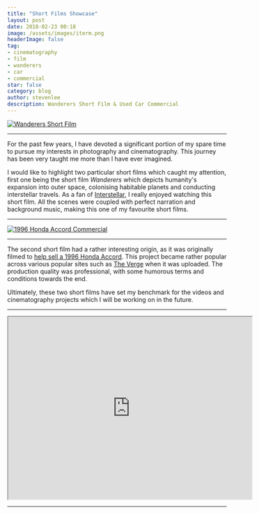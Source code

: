 ```yaml
---
title: "Short Films Showcase"
layout: post
date: 2018-02-23 00:18
image: /assets/images/iterm.png
headerImage: false
tag:
- cinematography
- film
- wanderers
- car
- commercial
star: false
category: blog
author: stevenlee
description: Wanderers Short Film & Used Car Commercial
---
```


[![Wanderers Short Film](https://img.youtube.com/vi/YH3c1QZzRK4/0.jpg)](https://www.youtube.com/watch?v=YH3c1QZzRK4)

---

For the past few years, I have devoted a significant portion of my spare time to pursue my interests in photography and cinematography. This journey has been very taught me more than I have ever imagined.

I would like to highlight two particular short films which caught my attention, first one being the short film *Wanderers* which depicts humanity's expansion into outer space, colonising habitable planets and conducting interstellar travels. As a fan of [Interstellar](http://www.imdb.com/title/tt0816692/), I really enjoyed watching this short film. All the scenes were coupled with perfect narration and background music, making this one of my favourite short films.

---

[![1996 Honda Accord Commercial](https://img.youtube.com/vi/4KlNeiY4Rf4/0.jpg)](https://www.youtube.com/watch?v=4KlNeiY4Rf4)

---

The second short film had a rather interesting origin, as it was originally filmed to [help sell a 1996 Honda Accord](https://www.reddit.com/r/videos/comments/7ae860/my_girlfriend_needs_to_sell_her_car_to_help_her_i/). This project became rather popular across various popular sites such as [The Verge](https://www.theverge.com/2017/11/4/16607220/honda-accord-luxury-is-a-state-of-mind-car-commercial-watch) when it was uploaded. The production quality was professional, with some humorous terms and conditions towards the end.

Ultimately, these two short films have set my benchmark for the videos and cinematography projects which I will be working on in the future.

---

<iframe width="560" height="420" src="http://www.youtube.com/embed/oHg5SJYRHA0?color=white&theme=light"></iframe>

---
